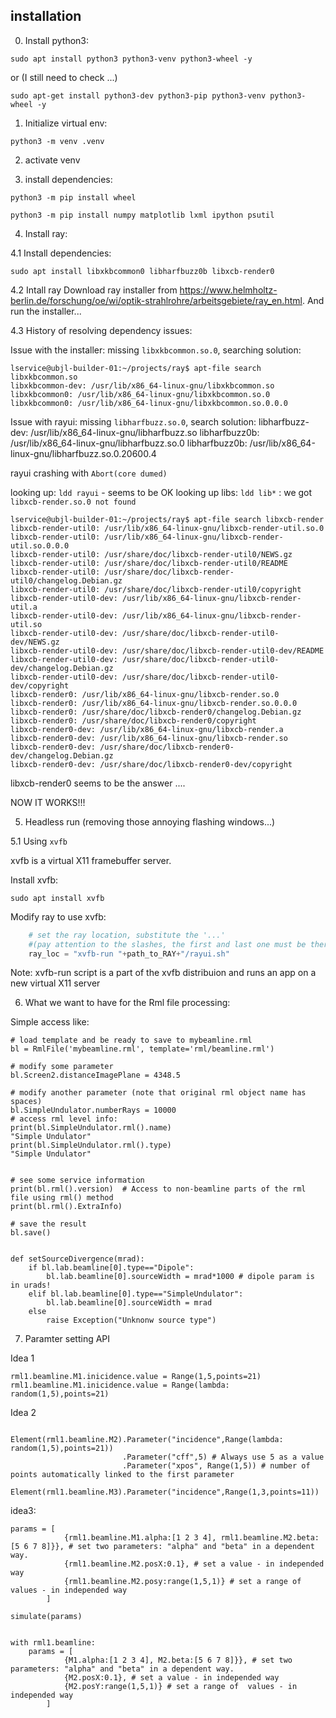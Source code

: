 ## installation

0. Install python3:

```
sudo apt install python3 python3-venv python3-wheel -y
```

or  (I still need to check ...)

```
sudo apt-get install python3-dev python3-pip python3-venv python3-wheel -y
```

1. Initialize virtual env:
```
python3 -m venv .venv
```

2. activate venv

3. install dependencies:

```
python3 -m pip install wheel
```


```
python3 -m pip install numpy matplotlib lxml ipython psutil
```

4. Install ray:

4.1 Install dependencies:
```
sudo apt install libxkbcommon0 libharfbuzz0b libxcb-render0
```

4.2 Intall ray
Download ray installer from https://www.helmholtz-berlin.de/forschung/oe/wi/optik-strahlrohre/arbeitsgebiete/ray_en.html. 
And run the installer...

4.3 History of resolving dependency issues:

Issue with the installer: missing `libxkbcommon.so.0`, searching solution:
```
lservice@ubjl-builder-01:~/projects/ray$ apt-file search libxkbcommon.so
libxkbcommon-dev: /usr/lib/x86_64-linux-gnu/libxkbcommon.so
libxkbcommon0: /usr/lib/x86_64-linux-gnu/libxkbcommon.so.0
libxkbcommon0: /usr/lib/x86_64-linux-gnu/libxkbcommon.so.0.0.0
```

Issue with rayui: missing `libharfbuzz.so.0`, search solution:
libharfbuzz-dev: /usr/lib/x86_64-linux-gnu/libharfbuzz.so
libharfbuzz0b: /usr/lib/x86_64-linux-gnu/libharfbuzz.so.0
libharfbuzz0b: /usr/lib/x86_64-linux-gnu/libharfbuzz.so.0.20600.4

rayui crashing with `Abort(core dumed)`

looking up: `ldd rayui` - seems to be OK
looking up libs: `ldd lib*` : we got `libxcb-render.so.0 not found`
```
lservice@ubjl-builder-01:~/projects/ray$ apt-file search libxcb-render
libxcb-render-util0: /usr/lib/x86_64-linux-gnu/libxcb-render-util.so.0
libxcb-render-util0: /usr/lib/x86_64-linux-gnu/libxcb-render-util.so.0.0.0
libxcb-render-util0: /usr/share/doc/libxcb-render-util0/NEWS.gz
libxcb-render-util0: /usr/share/doc/libxcb-render-util0/README
libxcb-render-util0: /usr/share/doc/libxcb-render-util0/changelog.Debian.gz
libxcb-render-util0: /usr/share/doc/libxcb-render-util0/copyright
libxcb-render-util0-dev: /usr/lib/x86_64-linux-gnu/libxcb-render-util.a
libxcb-render-util0-dev: /usr/lib/x86_64-linux-gnu/libxcb-render-util.so
libxcb-render-util0-dev: /usr/share/doc/libxcb-render-util0-dev/NEWS.gz
libxcb-render-util0-dev: /usr/share/doc/libxcb-render-util0-dev/README
libxcb-render-util0-dev: /usr/share/doc/libxcb-render-util0-dev/changelog.Debian.gz
libxcb-render-util0-dev: /usr/share/doc/libxcb-render-util0-dev/copyright
libxcb-render0: /usr/lib/x86_64-linux-gnu/libxcb-render.so.0
libxcb-render0: /usr/lib/x86_64-linux-gnu/libxcb-render.so.0.0.0
libxcb-render0: /usr/share/doc/libxcb-render0/changelog.Debian.gz
libxcb-render0: /usr/share/doc/libxcb-render0/copyright
libxcb-render0-dev: /usr/lib/x86_64-linux-gnu/libxcb-render.a
libxcb-render0-dev: /usr/lib/x86_64-linux-gnu/libxcb-render.so
libxcb-render0-dev: /usr/share/doc/libxcb-render0-dev/changelog.Debian.gz
libxcb-render0-dev: /usr/share/doc/libxcb-render0-dev/copyright
```
libxcb-render0 seems to be the answer ....

NOW IT WORKS!!!


5. Headless run (removing those annoying flashing windows...)

5.1 Using `xvfb`

xvfb is a virtual X11 framebuffer server.

Install xvfb:
```
sudo apt install xvfb
```

Modify ray to use xvfb:
```python
    # set the ray location, substitute the '...'
    #(pay attention to the slashes, the first and last one must be there)
    ray_loc = "xvfb-run "+path_to_RAY+"/rayui.sh"
```
Note: xvfb-run script is a part of the xvfb distribuion and runs an app on a new virtual X11 server



6. What we want to have for the Rml file processing:

Simple access like:

```ipython
# load template and be ready to save to mybeamline.rml
bl = RmlFile('mybeamline.rml', template='rml/beamline.rml')

# modify some parameter
bl.Screen2.distanceImagePlane = 4348.5

# modify another parameter (note that original rml object name has spaces)
bl.SimpleUndulator.numberRays = 10000
# access rml level info:
print(bl.SimpleUndulator.rml().name)
"Simple Undulator"
print(bl.SimpleUndulator.rml().type)
"Simple Undulator"


# see some service information
print(bl.rml().version)  # Access to non-beamline parts of the rml file using rml() method
print(bl.rml().ExtraInfo)

# save the result
bl.save()


def setSourceDivergence(mrad):
    if bl.lab.beamline[0].type=="Dipole":
        bl.lab.beamline[0].sourceWidth = mrad*1000 # dipole param is in urads!
    elif bl.lab.beamline[0].type=="SimpleUndulator":
        bl.lab.beamline[0].sourceWidth = mrad
    else
        raise Exception("Unknonw source type")
```


7. Paramter setting API

Idea 1
```ipython
rml1.beamline.M1.inicidence.value = Range(1,5,points=21)
rml1.beamline.M1.inicidence.value = Range(lambda: random(1,5),points=21)
```

Idea 2
```ipython

Element(rml1.beamline.M2).Parameter("incidence",Range(lambda: random(1,5),points=21))
                         .Parameter("cff",5) # Always use 5 as a value
                         .Parameter("xpos", Range(1,5)) # number of points automatically linked to the first parameter

Element(rml1.beamline.M3).Parameter("incidence",Range(1,3,points=11))
```

idea3:
```ipython
params = [
            {rml1.beamline.M1.alpha:[1 2 3 4], rml1.beamline.M2.beta:[5 6 7 8]}}, # set two parameters: "alpha" and "beta" in a dependent way. 
            {rml1.beamline.M2.posX:0.1}, # set a value - in independed way
            {rml1.beamline.M2.posy:range(1,5,1)} # set a range of  values - in independed way
        ]

simulate(params)


with rml1.beamline:
    params = [
            {M1.alpha:[1 2 3 4], M2.beta:[5 6 7 8]}}, # set two parameters: "alpha" and "beta" in a dependent way. 
            {M2.posX:0.1}, # set a value - in independed way
            {M2.posY:range(1,5,1)} # set a range of  values - in independed way
        ]
```
